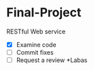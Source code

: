 # Final-Project
RESTful Web service
- [x] Examine code
- [ ] Commit fixes
- [ ] Request a review
*Labas
